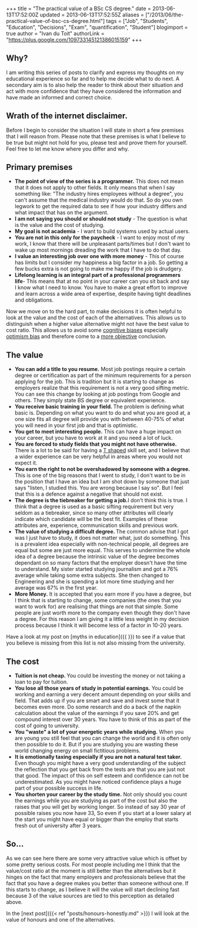 +++
title = "The practical value of a BSc CS degree."
date = 2013-06-13T17:52:00Z
updated = 2013-06-13T17:52:55Z
aliases = ["/2013/06/the-practical-value-of-bsc-cs-degree.html"]
tags = ["Job", "Students", "Education", "Decisions", "Exam", "quantification", "Student"]
blogimport = true
author = "Ivan du Toit"
authorLink = "https://plus.google.com/109733145121386015159"
+++

<h2>Why?</h2>

I am writing this series of posts to clarify and express my thoughts on my educational experience so far and to help me decide what to do next. A secondary aim is to also help the reader to think about their situation and act with more confidence that they have considered the information and have made an informed and correct choice.

<h2>Wrath of the internet disclaimer.</h2>
Before I begin to consider the situation I will state in short a few premises that I will reason from. Please note that these premises is what I believe to be true but might not hold for you, please test and prove them for yourself. Feel free to let me know where you differ and why.

<h2>Primary premises</h2>
<ul>
    <li><b>The point of view of the series is a programmer.</b> This does not mean that it does not apply to other fields. It only means that when I say something like: "The industry hires employees without a degree", you can't assume that the medical industry would do that. So do you own legwork to get the required data to see if how your industry differs and what impact that has on the argument.
    </li>
    <li><b>I am not saying you should or should not study</b> - The question is what is the value and the cost of studying.</li>
    <li><b>My goal is not academia</b> - I want to build systems used by actual users.</li>
    <li><b>You are not in this only for the paycheck</b> - I want to enjoy most of my work, I know that there will be unpleasant parts/times but I don't want to wake up most mornings dreading the work that I have to do that day.</li>
    <li><b>I value an interesting job over one with more money</b> - This of course has limits but I consider my happiness a big factor in a job. So getting a few bucks extra is not going to make me happy if the job is drudgery.</li>
    <li><b>Lifelong learning is an integral part of a professional programmers life</b>- This means that at no point in your career can you sit back and say I know what I need to know. You have to make a great effort to improve and learn across a wide area of expertise, despite having tight deadlines and obligations.</li>
</ul>
<div>Now we move on to the hard part, to make decisions it is often helpful to look at the value and the cost of each of the alternatives. This allows us to distinguish when a higher value alternative might not have the best value to cost ratio. This allows us to avoid some <a href="http://en.wikipedia.org/wiki/List_of_cognitive_biases" target="_blank">cognitive biases</a> especially <a href="http://en.wikipedia.org/wiki/Optimism_bias">optimism bias</a> and therefore come to a <a href="http://blog.tryfinally.co.za/2013/03/why-being-objective-can-make-you-biased.html" target="_blank">more objective</a> conclusion.
</div>
<h2>The value</h2>
<ul>
    <li><b>You can add a title to you resume.</b> Most job postings require a certain degree or certification as part of the minimum requirements for a person applying for the job. This is tradition but it is starting to change as employers realize that this requirement is not a very good sifting metric. You can see this change by looking at job postings from Google and others. They simply state BS degree or equivalent experience.</li>
    <li><b>You receive basic training in your field. </b>The problem is defining what basic is. Depending on what you want to do and what you are good at, a one size fits all degree will provide you with between 40-75% of what you will need in your first job and that is optimistic.</li>
    <li><b>You get to meet interesting people.</b> This can have a huge impact on your career, but you have to work at it and you need a lot of luck.</li>
    <li><b>You are forced to study fields that you might not have otherwise. </b>There is a lot to be said for having a <a href="http://en.wikipedia.org/wiki/T-shaped_skills" target="_blank">T shaped</a> skill set, and I believe that a wider experience can be very helpful in areas where you would not expect it.</li>
    <li><b>You earn the right to not be overshadowed by someone with a degree. </b>This is one of the big reasons that I went to study, I don't want to be in the position that I have an idea but I am shot down by someone that just says "listen, I studied this. You are wrong because I say so". But I feel that this is a defence against a negative that should not exist.</li>
    <li><b>The degree is the tiebreaker for getting a job.</b>I don't think this is true. I think that a degree is used as a basic sifting requirement but very seldom as a tiebreaker, since so many other attributes will clearly indicate which candidate will be the best fit. Examples of these attributes are, experience, communication skills and previous work.</li>
    <li><b>The value of studying a difficult degree. </b>The common advise that I got was I just have to study, it does not matter what, just do something. This is a prevalent idea especially with non-technical people, all degrees are equal but some are just more equal. This serves to undermine the whole idea of a degree because the intrinsic value of the degree becomes dependant on so many factors that the employer doesn't have the time to understand. My sister started studying journalism and got a 76% average while taking some extra subjects. She then changed to Engineering and she is spending a lot more time studying and her average was 67% in the first year.</li>
    <li><b>More Money.</b> It is accepted that you earn more if you have a degree, but I think that is starting to change, some companies (the ones that you want to work for) are realising that things are not that simple. Some people are just worth more to the company even though they don't have a degree. For this reason I am giving it a little less weight in my decision process because I think it will become less of a factor in 10-20 years.</li>
</ul>
<div>Have a look at my post on [myths in education]({{ <ref "9-myths-about-university.html" >}}) to see if a value that you believe is missing from this list is not also missing from the university.
</div>

<h2>The cost</h2>
<ul>
    <li><b>Tuition is not cheap. </b>You could be investing the money or not taking a loan to pay for tuition.</li>
    <li><b>You lose all those years of study in potential earnings.</b> You could be working and earning a very decent amount depending on your skills and field. That adds up if you are smart and save and invest some that it becomes even more. Do some research and do a back of the napkin calculation about the value of the earnings if you save 20% and get compound interest over 30 years. You have to think of this as part of the cost of going to university.</li>
    <li><b>You "waste" a lot of your energetic years while studying.</b> When you are young you still feel that you can change the world and it is often only then possible to do it. But if you are studying you are wasting these world changing energy on small fictitious problems.</li>
    <li><b>It is emotionally taxing especially if you are not a natural test taker.</b> Even though you might have a very good understanding of the subject the reflection that you get back from the tests are that you are just not that good. The impact of this on self esteem and confidence can not be underestimated. As you might have noticed confidence plays a huge part of your possible success in life.</li>
    <li><b>You shorten your career by the study time.</b> Not only should you count the earnings while you are studying as part of the cost but also the raises that you will get by working longer. So instead of say 30 year of possible raises you now have 33, So even if you start at a lower salary at the start you might have equal or bigger than the employ that starts fresh out of university after 3 years.</li>
</ul>
<h2>So...</h2>
<div>As we can see here there are some very attractive value which is offset by some pretty serious costs. For most people including me I think that the value/cost ratio at the moment is still better than the alternatives but it hinges on the fact that many employers and professionals believe that the fact that you have a degree makes you better than someone without one. If this starts to change, as I believe it will the value will start declining fast because 3 of the value sources are tied to this perception as detailed above.</div>

In the [next post]({{< ref "posts/honours-honestly.md" >}}) I will look at the value of honours and one of the alternatives.

